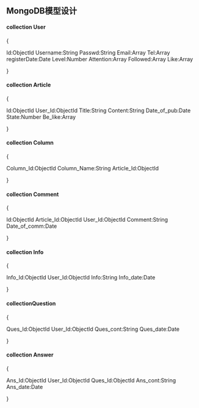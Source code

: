 ## MongoDB模型设计

#### collection User

{

Id:ObjectId
Username:String
Passwd:String
Email:Array
Tel:Array
registerDate:Date
Level:Number
Attention:Array
Followed:Array
Like:Array


}

#### collection Article

{

Id:ObjectId
User_Id:ObjectId
Title:String
Content:String
Date_of_pub:Date
State:Number
Be_like:Array

}

#### collection Column

{

Column_Id:ObjectId
Column_Name:String
Article_Id:ObjectId

}

#### collection Comment

{

Id:ObjectId
Article_Id:ObjectId
User_Id:ObjectId
Comment:String
Date_of_comm:Date

}

#### collection Info

{

Info_Id:ObjectId
User_Id:ObjectId
Info:String
Info_date:Date

}

#### collectionQuestion

{

Ques_Id:ObjectId
User_Id:ObjectId
Ques_cont:String
Ques_date:Date

}


#### collection Answer

{

Ans_Id:ObjectId
User_Id:ObjectId
Ques_Id:ObjectId
Ans_cont:String
Ans_date:Date

}